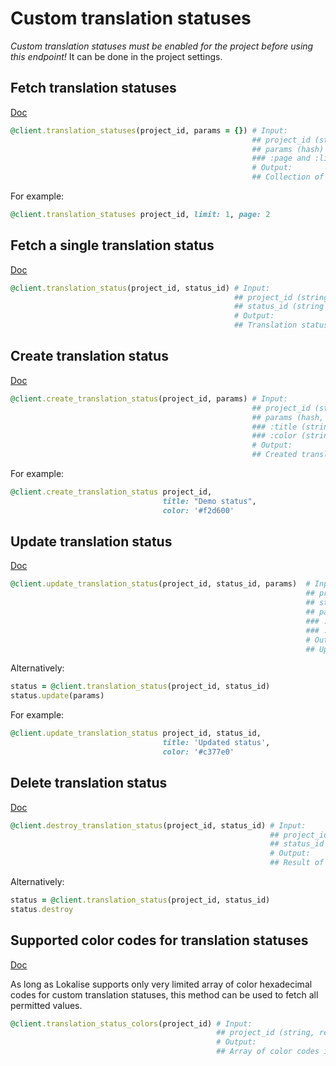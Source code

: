 # Custom translation statuses

*Custom translation statuses must be enabled for the project before using this endpoint!* It can be done in the project settings.

## Fetch translation statuses

[Doc](https://developers.lokalise.com/reference/list-all-custom-translation-statuses)

```ruby
@client.translation_statuses(project_id, params = {}) # Input:
                                                      ## project_id (string, required)
                                                      ## params (hash)
                                                      ### :page and :limit
                                                      # Output:
                                                      ## Collection of translation statuses for the project
```

For example:

```ruby
@client.translation_statuses project_id, limit: 1, page: 2
```

## Fetch a single translation status

[Doc](https://developers.lokalise.com/reference/retrieve-a-custom-translation-status)

```ruby
@client.translation_status(project_id, status_id) # Input:
                                                  ## project_id (string, required)
                                                  ## status_id (string or integer, required)
                                                  # Output:
                                                  ## Translation status inside the given project
```

## Create translation status

[Doc](https://developers.lokalise.com/reference/create-a-custom-translation-status)

```ruby
@client.create_translation_status(project_id, params) # Input:
                                                      ## project_id (string, required)
                                                      ## params (hash, required)
                                                      ### :title (string, required) - title of the new status
                                                      ### :color (string, required) - HEX color code of the new status. Lokalise allows a very limited number of color codes to set. Check the official docs or use `#translation_status_colors` method listed below to find the list of supported colors
                                                      # Output:
                                                      ## Created translation status
```

For example:

```ruby
@client.create_translation_status project_id,
                                  title: "Demo status",
                                  color: '#f2d600'
```

## Update translation status

[Doc](https://developers.lokalise.com/reference/update-a-custom-translation-status)

```ruby
@client.update_translation_status(project_id, status_id, params)  # Input:
                                                                  ## project_id (string, required)
                                                                  ## status_id (string or integer, required)
                                                                  ## params (hash, required)
                                                                  ### :title (string, required) - title of the new status
                                                                  ### :color (string, required) - HEX color code of the new status
                                                                  # Output:
                                                                  ## Updated translation status
```

Alternatively:

```ruby
status = @client.translation_status(project_id, status_id)
status.update(params)
```

For example:

```ruby
@client.update_translation_status project_id, status_id,
                                  title: 'Updated status',
                                  color: '#c377e0'
```

## Delete translation status

[Doc](https://developers.lokalise.com/reference/delete-a-custom-translation-status)

```ruby
@client.destroy_translation_status(project_id, status_id) # Input:
                                                          ## project_id (string, required)
                                                          ## status_id (string or integer, required)
                                                          # Output:
                                                          ## Result of the delete operation
```

Alternatively:

```ruby
status = @client.translation_status(project_id, status_id)
status.destroy
```

## Supported color codes for translation statuses

[Doc](https://developers.lokalise.com/reference/retrieve-available-colors-for-custom-translation-statuses)

As long as Lokalise supports only very limited array of color hexadecimal codes for custom translation statuses, this method can be used to fetch all permitted values.

```ruby
@client.translation_status_colors(project_id) # Input:
                                              ## project_id (string, required)
                                              # Output:
                                              ## Array of color codes in HEX format
```
